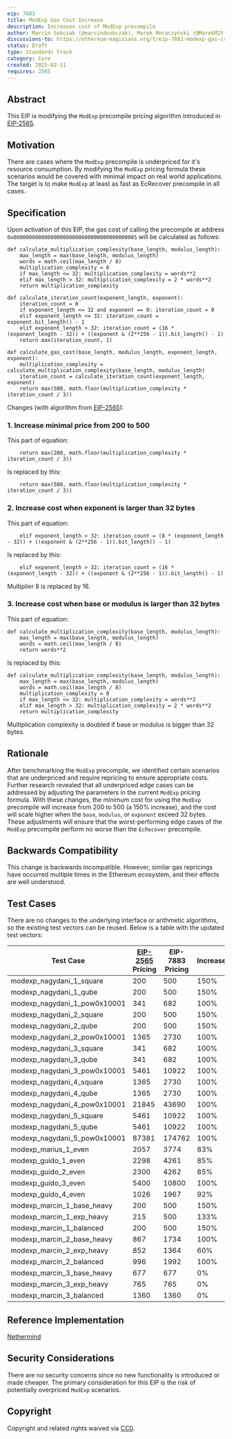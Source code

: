 ```yaml
---
eip: 7883
title: ModExp Gas Cost Increase
description: Increases cost of ModExp precompile
author: Marcin Sobczak (@marcindsobczak), Marek Moraczyński (@MarekM25), Marcos Maceo (@stdevMac)
discussions-to: https://ethereum-magicians.org/t/eip-7883-modexp-gas-cost-increase/22841
status: Draft
type: Standards Track
category: Core
created: 2025-02-11
requires: 2565
---
```


## Abstract

This EIP is modifying the `ModExp` precompile pricing algorithm introduced in [EIP-2565](./eip-2565.md).

## Motivation

There are cases where the `ModExp` precompile is underpriced for it's resource consumption. By modifying the `ModExp` pricing formula these scenarios would be covered with minimal impact on real world applications. The target is to make `ModExp` at least as fast as EcRecover precompile in all cases.

## Specification

Upon activation of this EIP, the gas cost of calling the precompile at address `0x0000000000000000000000000000000000000005` will be calculated as follows:

```
def calculate_multiplication_complexity(base_length, modulus_length):
    max_length = max(base_length, modulus_length)
    words = math.ceil(max_length / 8)
    multiplication_complexity = 0
    if max_length <= 32: multiplication_complexity = words**2
    elif max_length > 32: multiplication_complexity = 2 * words**2
    return multiplication_complexity

def calculate_iteration_count(exponent_length, exponent):
    iteration_count = 0
    if exponent_length <= 32 and exponent == 0: iteration_count = 0
    elif exponent_length <= 32: iteration_count = exponent.bit_length() - 1
    elif exponent_length > 32: iteration_count = (16 * (exponent_length - 32)) + ((exponent & (2**256 - 1)).bit_length() - 1)
    return max(iteration_count, 1)

def calculate_gas_cost(base_length, modulus_length, exponent_length, exponent):
    multiplication_complexity = calculate_multiplication_complexity(base_length, modulus_length)
    iteration_count = calculate_iteration_count(exponent_length, exponent)
    return max(500, math.floor(multiplication_complexity * iteration_count / 3))
```

Changes (with algorithm from [EIP-2565](./eip-2565.md)):

### 1. Increase minimal price from 200 to 500

This part of equation:

```
    return max(200, math.floor(multiplication_complexity * iteration_count / 3))
```

Is replaced by this:

```
    return max(500, math.floor(multiplication_complexity * iteration_count / 3))
```

### 2. Increase cost when exponent is larger than 32 bytes

This part of equation:

```
    elif exponent_length > 32: iteration_count = (8 * (exponent_length - 32)) + ((exponent & (2**256 - 1)).bit_length() - 1)
```

Is replaced by this:

```
    elif exponent_length > 32: iteration_count = (16 * (exponent_length - 32)) + ((exponent & (2**256 - 1)).bit_length() - 1)
```

Multiplier 8 is replaced by 16.

### 3. Increase cost when base or modulus is larger than 32 bytes

This part of equation:

```
def calculate_multiplication_complexity(base_length, modulus_length):
    max_length = max(base_length, modulus_length)
    words = math.ceil(max_length / 8)
    return words**2
```

Is replaced by this:

```
def calculate_multiplication_complexity(base_length, modulus_length):
    max_length = max(base_length, modulus_length)
    words = math.ceil(max_length / 8)
    multiplication_complexity = 0
    if max_length <= 32: multiplication_complexity = words**2
    elif max_length > 32: multiplication_complexity = 2 * words**2
    return multiplication_complexity
```

Multiplication complexity is doubled if base or modulus is bigger than 32 bytes.

## Rationale

After benchmarking the `ModExp` precompile, we identified certain scenarios that are underpriced and require repricing to ensure appropriate costs. Further research revealed that all underpriced edge cases can be addressed by adjusting the parameters in the current `ModExp` pricing formula. With these changes, the minimum cost for using the `ModExp` precompile will increase from 200 to 500 (a 150% increase), and the cost will scale higher when the `base`, `modulus`, or `exponent` exceed 32 bytes. These adjustments will ensure that the worst-performing edge cases of the `ModExp` precompile perform no worse than the `EcRecover` precompile.

## Backwards Compatibility

This change is backwards incompatible. However, similar gas repricings have occurred multiple times in the Ethereum ecosystem, and their effects are well understood.

## Test Cases

There are no changes to the underlying interface or arithmetic algorithms, so the existing test vectors can be reused. Below is a table with the updated test vectors:

| Test Case                    | [EIP-2565](./eip-2565.md) Pricing | EIP-7883 Pricing | Increase |
|------------------------------|-----|-----|----|
| modexp_nagydani_1_square     | 200 | 500 | 150% |
| modexp_nagydani_1_qube       | 200 | 500 | 150% |
| modexp_nagydani_1_pow0x10001 | 341 | 682 | 100% |
| modexp_nagydani_2_square     | 200 | 500 | 150% |
| modexp_nagydani_2_qube       | 200 | 500 | 150% |
| modexp_nagydani_2_pow0x10001 | 1365 | 2730 | 100% |
| modexp_nagydani_3_square     | 341 | 682 | 100% |
| modexp_nagydani_3_qube       | 341 | 682 | 100% |
| modexp_nagydani_3_pow0x10001 | 5461 | 10922 | 100% |
| modexp_nagydani_4_square     | 1365 | 2730 | 100% |
| modexp_nagydani_4_qube       | 1365 | 2730 | 100% |
| modexp_nagydani_4_pow0x10001 | 21845 | 43690 | 100% |
| modexp_nagydani_5_square     | 5461 | 10922 | 100% |
| modexp_nagydani_5_qube       | 5461 | 10922 | 100% |
| modexp_nagydani_5_pow0x10001 | 87381 | 174762 | 100% |
| modexp_marius_1_even         | 2057 | 3774 | 83% |
| modexp_guido_1_even          | 2298 | 4261 | 85% |
| modexp_guido_2_even          | 2300 | 4262 | 85% |
| modexp_guido_3_even          | 5400 | 10800 | 100% |
| modexp_guido_4_even          | 1026 | 1967 | 92% |
| modexp_marcin_1_base_heavy   | 200 | 500 | 150% |
| modexp_marcin_1_exp_heavy    | 215 | 500 | 133% |
| modexp_marcin_1_balanced     | 200 | 500 | 150% |
| modexp_marcin_2_base_heavy   | 867 | 1734 | 100% |
| modexp_marcin_2_exp_heavy    | 852 | 1364 | 60% |
| modexp_marcin_2_balanced     | 996 | 1992 | 100% |
| modexp_marcin_3_base_heavy   | 677 | 677 | 0% |
| modexp_marcin_3_exp_heavy    | 765 | 765 | 0% |
| modexp_marcin_3_balanced     | 1360 | 1360 | 0% |


## Reference Implementation

[Nethermind](https://github.com/NethermindEth/nethermind/pull/8489)

## Security Considerations

There are no security concerns since no new functionality is introduced or made cheaper. The primary consideration for this EIP is the risk of potentially overpriced `ModExp` scenarios.

## Copyright

Copyright and related rights waived via [CC0](../LICENSE.md).
